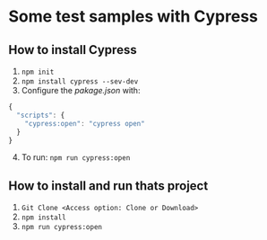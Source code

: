 # Some test samples with Cypress

## How to install Cypress

1. `npm init`
2. `npm install cypress --sev-dev`
3. Configure the *pakage.json* with: 
```js
{
  "scripts": {
    "cypress:open": "cypress open"
  }
}

```
4. To run: `npm run cypress:open`

## How to install and run thats project


1. `Git Clone <Access option: Clone or Download>`
2. `npm install`
3. `npm run cypress:open`
